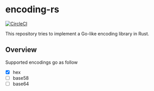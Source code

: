 # encoding-rs

[![CircleCI](https://circleci.com/gh/sammyne/encoding-rs.svg?style=svg)](https://circleci.com/gh/sammyne/encoding-rs)

This repository tries to implement a Go-like encoding library in Rust.

## Overview 

Supported encodings go as follow 

- [x] hex
- [ ] base58
- [ ] base64
